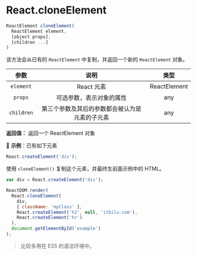 # React.cloneElement

```js
ReactElement cloneElement(
  ReactElement element,
  [object props],
  [children ...]
)
```

该方法会从已有的 `ReactElement` 中复制，并返回一个新的 `ReactElement` 对象。

|    参数    |                      说明                      |     类型     |
| :--------: | :--------------------------------------------: | :----------: |
| `element`  |                   React 元素                   | ReactElement |
|  `props`   |            可选参数，表示对象的属性            |     any      |
| `children` | 第三个参数及其后的参数都会被认为是元素的子元素 |     any      |

**返回值：** 返回一个 ReactElement 对象

🌰 **示例**：已有如下元素

```js
React.createElement('div');
```

使用 `cloneElement()` 复制这个元素，并最终生前面示例中的 HTML。

```js
var div = React.createElement('div');

ReactDOM.render(
  React.cloneElement(
    div,
    { className: 'myClass' },
    React.createElement('h2', null, 'itbilu.com'),
    React.createElement('hr')
  ),
  document.getElementById('example')
);
```

> 比较多用在 ES5 的语法环境中。
